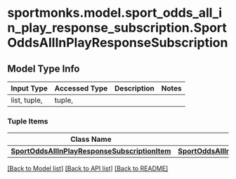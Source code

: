# sportmonks.model.sport_odds_all_in_play_response_subscription.SportOddsAllInPlayResponseSubscription

## Model Type Info
Input Type | Accessed Type | Description | Notes
------------ | ------------- | ------------- | -------------
list, tuple,  | tuple,  |  | 

### Tuple Items
Class Name | Input Type | Accessed Type | Description | Notes
------------- | ------------- | ------------- | ------------- | -------------
[**SportOddsAllInPlayResponseSubscriptionItem**](SportOddsAllInPlayResponseSubscriptionItem.md) | [**SportOddsAllInPlayResponseSubscriptionItem**](SportOddsAllInPlayResponseSubscriptionItem.md) | [**SportOddsAllInPlayResponseSubscriptionItem**](SportOddsAllInPlayResponseSubscriptionItem.md) |  | 

[[Back to Model list]](../../README.md#documentation-for-models) [[Back to API list]](../../README.md#documentation-for-api-endpoints) [[Back to README]](../../README.md)

